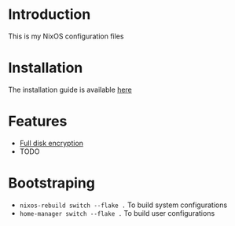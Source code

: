 # Introduction
This is my NixOS configuration files

# Installation
The installation guide is available [here](INSTALL.md)

# Features
* [Full disk encryption](https://nixos.wiki/wiki/Full_Disk_Encryption)
* TODO

# Bootstraping
* `nixos-rebuild switch --flake .` To build system configurations
* `home-manager switch --flake .` To build user configurations
